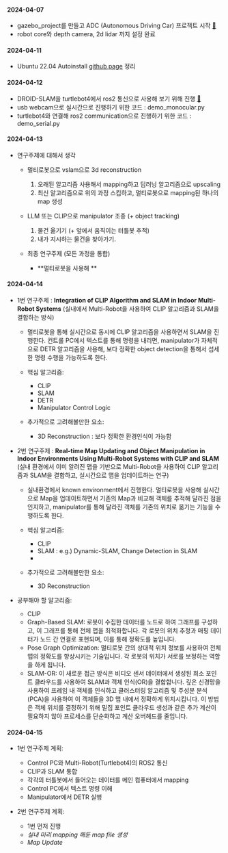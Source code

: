 #### 2024-04-07
- gazebo_project를 만들고 ADC (Autonomous Driving Car) 프로젝트 시작 [🔗](https://github.com/j-wye/gazebo_project/tree/main/ADC)
- robot core와 depth camera, 2d lidar 까지 설정 완료

#### 2024-04-11
- Ubuntu 22.04 Autoinstall [github page](https://github.com/j-wye/j-wye.github.io) 정리

#### 2024-04-12
- DROID-SLAM을 turtlebot4에서 ros2 통신으로 사용해 보기 위해 진행 [🔗](https://github.com/j-wye/droid_slam/blob/main/README.md#droid-slam)
- usb webcam으로 실시간으로 진행하기 위한 코드 : demo_monocular.py
- turtlebot4와 연결해 ros2 communication으로 진행하기 위한 코드 : demo_serial.py

#### 2024-04-13
- 연구주제에 대해서 생각
    - 멀티로봇으로 vslam으로 3d reconstruction
        1. 오래된 알고리즘 사용해서 mapping하고 딥러닝 알고리즘으로 upscaling
        2. 최신 알고리즘으로 위의 과정 스킵하고, 멀티로봇으로 mapping된 하나의 map 생성


    - LLM 또는 CLIP으로 manipulator 조종 (+ object tracking)
        1. 물건 옮기기 (+ 앞에서 움직이는 터틀봇 추적)
        2. 내가 지시하는 물건을 찾아가기.
    
    - 최종 연구주제 (모든 과정을 통합)
        - **멀티로봇을 사용해 **

#### 2024-04-14
- 1번 연구주제 : **Integration of CLIP Algorithm and SLAM in Indoor Multi-Robot Systems** (실내에서 Multi-Robot을 사용하여 CLIP 알고리즘과 SLAM을 결합하는 방식)
    - 멀티로봇을 통해 실시간으로 동시에 CLIP 알고리즘을 사용하면서 SLAM을 진행한다. 컨트롤 PC에서 텍스트를 통해 명령을 내리면, manipulator가 자체적으로 DETR 알고리즘을 사용해, 보다 정확한 object detection을 통해서 섬세한 명령 수행을 가능하도록 한다.
    - 핵심 알고리즘:
        - CLIP
        - SLAM
        - DETR
        - Manipulator Control Logic

    - 추가적으로 고려해볼만한 요소:
        - 3D Reconstruction : 보다 정확한 환경인식이 가능함

- 2번 연구주제 : **Real-time Map Updating and Object Manipulation in Indoor Environments Using Multi-Robot Systems with CLIP and SLAM** (실내 환경에서 이미 알려진 맵을 기반으로 Multi-Robot을 사용하여 CLIP 알고리즘과 SLAM을 결합하고, 실시간으로 맵을 업데이트하는 연구)
    - 실내환경에서 known environment에서 진행한다. 멀티로봇을 사용해 실시간으로 Map을 업데이트하면서 기존의 Map과 비교해 객체를 추적해 달라진 점을 인지하고, manipulator를 통해 달라진 객체를 기존의 위치로 옮기는 기능을 수행하도록 한다.
    
    - 핵심 알고리즘:
        - CLIP
        - SLAM : e.g.) Dynamic-SLAM, Change Detection in SLAM
        - 

    - 추가적으로 고려해볼만한 요소:
        - 3D Reconstruction
- 공부해야 할 알고리즘:
    - CLIP
    - Graph-Based SLAM: 로봇이 수집한 데이터를 노드로 하여 그래프를 구성하고, 이 그래프를 통해 전체 맵을 최적화합니다. 각 로봇의 위치 추정과 매핑 데이터가 노드 간 연결로 표현되며, 이를 통해 정확도를 높입니다.
    - Pose Graph Optimization: 멀티로봇 간의 상대적 위치 정보를 사용하여 전체 맵의 정확도를 향상시키는 기술입니다. 각 로봇의 위치가 서로를 보정하는 역할을 하게 됩니다.
    - SLAM-OR: 이 새로운 접근 방식은 비디오 센서 데이터에서 생성된 희소 포인트 클라우드를 사용하여 SLAM과 객체 인식(OR)을 결합합니다. 깊은 신경망을 사용하여 프레임 내 객체를 인식하고 클러스터링 알고리즘 및 주성분 분석(PCA)을 사용하여 이 객체들을 3D 맵 내에서 정확하게 위치시킵니다. 이 방법은 객체 위치를 결정하기 위해 밀집 포인트 클라우드 생성과 같은 추가 계산이 필요하지 않아 프로세스를 단순화하고 계산 오버헤드를 줄입니다.

#### 2024-04-15
- 1번 연구주제 계획:
    - Control PC와 Multi-Robot(Turtlebot4)의 ROS2 통신
    - CLIP과 SLAM 통합
    - 각각의 터틀봇에서 들어오는 데이터를 메인 컴퓨터에서 mapping
    - Control PC에서 텍스트 명령 이해
    - Manipulator에서 DETR 실행

- 2번 연구주제 계획:
    - 1번 먼저 진행
    - *실내 미리 mapping 해둔 map file 생성*
    - *Map Update*
